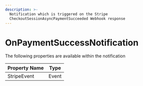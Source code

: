```yaml
---
description: >-
  Notification which is triggered on the Stripe
  CheckoutSessionAsyncPaymentSucceeded Webhook response
---
```


# OnPaymentSuccessNotification

The following properties are available within the notification

| Property Name | Type  |
| ------------- | ----- |
| StripeEvent   | Event |
